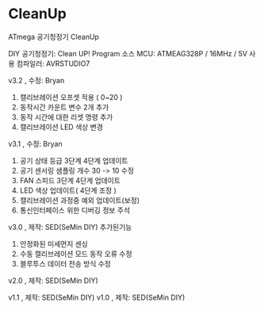 # CleanUp
ATmega 공기청정기 CleanUp

DIY 공기청정기: Clean UP! Program 소스
MCU: ATMEAG328P / 16MHz / 5V 사용
컴파일러: AVRSTUDIO7


v3.2  , 수정: Bryan
1. 캘리브레이션 오프셋 적용 ( 0~20 )
2. 동작시간 카운트 변수 2개 추가
3. 동작 시간에 대한 리셋 명령 추가
4. 캘리브레이션 LED 색상 변경

v3.1  , 수정: Bryan
1. 공기 상태 등급 3단계 4단계 업데이트
2. 공기 센서링 샘플링 개수 30 -> 10 수정
3. FAN 스피드 3단계 4단계 업데이트
4. LED 색상 업데이트( 4단계 조정 )
5. 캘리브레이션 과정중 예외 업데이트(보정)
6. 통신인터페이스 위한 디버깅 정보 주석

v3.0  , 제작: SED(SeMin DIY)
추가된기능
1. 안정화된 미세먼지 센싱
2. 수동 캘리브레이션 모드 동작 오류 수정
3. 블루투스 데이터 전송 방식 수정

v2.0  , 제작: SED(SeMin DIY)

v1.1  , 제작: SED(SeMin DIY)
v1.0  , 제작: SED(SeMin DIY)
